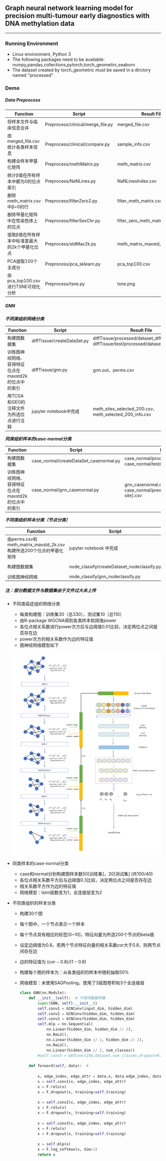 ## Graph neural network learning model for precision multi-tumour early diagnostics with DNA methylation data

---

### Running Environment

* Linux environment, Python 3
* The following packages need to be available: numpy,pandas,collections,pytorch,torch_geometirc,seaborn
* The dataset created by torch_geometric must be saved in a dirctory named "processed"

### Demo

##### Data Preprocess

| Function                                      | Script                            | Result File                       |
| --------------------------------------------- | --------------------------------- | --------------------------------- |
| 将样本文件与临床信息合并                      | Preprocess/clinical/merge_file.py | merged_file.csv                   |
| 由merged_file.csv统计各类样本信息             | Preprocess/clinical/compare.py    | sample_info.csv                   |
| 构建全样本甲基化矩阵                          | Preprocess/methMatrix.py          | meth_matrix.csv                   |
| 统计β值在所有样本中都为0的位点索引            | Preprocess/NaNLines.py            | NaNLinesIndex.csv                 |
| 删除meth_matrix.csv中β=0的行                  | Preprocess/filterZero2.py         | filter_meth_matrix.csv            |
| 删除甲基化矩阵中在性染色体上的位点            | Preprocess/filterSexChr.py        | filter_zero_meth_matrix_nosex.csv |
| 提取β值在所有样本中标准差最大的2k个甲基化位点 | Preprocess/stdMax2k.py            | meth_matrix_maxstd_2k.csv         |
| PCA提取100个主成分                            | Preprocess/pca_sklearn.py         | pca_top100.csv                    |
| 由pca_top100.csv进行TSNE可视化分析            | Preprocess/tsne.py                | tsne.png                          |

##### GNN

***不同类组织网络分类***

| Function                                             | Script                      | Result File                                                  |
| ---------------------------------------------------- | --------------------------- | ------------------------------------------------------------ |
| 构建图数据集                                         | diffTissue/createDataSet.py | diffTissue/processed/dataset_diffTissue.pt、diffTissue/test/processed/dataset_diffTissue.pt |
| 训练图神经网络、获得特征位点在maxstd2k的位点中的索引 | diffTissue/gnn.py           | gnn.out、perms.csv                                           |
| 用TCGA和GEO的注释文件为所选位点进行注释              | jupyter notebook中完成      | meth_sites_selected_200.csv、meth_selected_200_info.csv      |

***同类组织样本的case-normal分类***

| Function                                             | Script                                  | Result File                                                  |
| ---------------------------------------------------- | --------------------------------------- | ------------------------------------------------------------ |
| 构建图数据集                                         | case_normal/createDataSet_casenormal.py | case_normal/processed/[primary_site].pt、case_normal/test/processed/[primary_site].pt |
| 训练图神经网络、获得特征位点在maxstd2k的位点中的索引 | case_normal/gnn_casenormal.py           | gnn_casenormal.out、case_normal/prems/perms-[primary-site].csv |

***不同类组织样本分类（节点分类）***

| Function                                                     | Script                                      | Result File                                           |
| ------------------------------------------------------------ | ------------------------------------------- | ----------------------------------------------------- |
| 由perms.csv和meth_matrix_maxstd_2k.csv构建所选200个位点的甲基化矩阵 | jupyter notebook 中完成                     | meth_matrix_selected_200.csv                          |
| 构建图数据集                                                 | node_classify/createDataset_nodeclassify.py | node_classify/processed/<br />dataset_nodeclassify.pt |
| 训练图神经网络                                               | node_classify/gnn_nodeclassify.py           | node_classify/gnn_nodeclassify.out                    |

##### 注：部分数据文件与数据集由于文件过大未上传

* 不同类癌症组织网络分类

  * 每类构建图：训练集30（总330），测试集10（总110）
  * 由R-package WGCNA得到各类样本软阈值power
  * 各位点相关系数进行power次方后与边阈值0.01比较，决定两位点之间是否存在边
  * power次方的相关系数作为边的特征值
  * 图神经网络模型如下

  ![gnn_model](gnn_model2.png)

* 同类样本的case-normal分类

  * case和normal分别构建图样本数50[训练集]，20[测试集] (共100/40)
  * 各位点相关系数平方后与边阈值0.3比较，决定两位点之间是否存在边
  * 相关系数平方作为边的特征值
  * 网络模型：lstm层数变为1，全连接层变为2

* 不同类组织的样本分类

  * 构建30个图

  * 每个图中，一个节点表示一个样本

  * 每个节点具有相应的标签[0~10]，特征向量为所选200个节点的beta值

  * 设定边阈值为0.8，若两个节点特征向量的相关系数$cor$大于0.8，则两节点间存在边

  * 边的特征值为 $(cor-0.8)/(1-0.8)$

  * 构建每个图的样本为：从各类组织的样本中随机抽取50%

  * 网络模型：未使用SAGPooling，使用了3层图卷积和3个全连接层

    ```python
    class GNN(nn.Module):
        def __init__(self):  # 不用传数据参数
            super(GNN, self).__init__()
            self.conv1 = GCNConv(input_dim, hidden_dim)
            self.conv2 = GCNConv(hidden_dim, hidden_dim)  
            self.conv3 = GCNConv(hidden_dim, hidden_dim) 
            self.mlp = nn.Sequential(
                nn.Linear(hidden_dim, hidden_dim // 2),
                nn.ReLU(),
                nn.Linear(hidden_dim // 2, hidden_dim // 2),
                nn.ReLU(),
                nn.Linear(hidden_dim // 2, num_classes))
            #self.conv5 = GATConv(256,dataset.num_classes,dropout=0.6)
    
        def forward(self, data):  #
            
            x, edge_index, edge_attr = data.x, data.edge_index, data.edge_attr  
            x = self.conv1(x, edge_index, edge_attr)  
            x = F.relu(x)                 
            x = F.dropout(x, training=self.training)  
    
            x = self.conv2(x, edge_index, edge_attr)
            x = F.relu(x)
            x = F.dropout(x, training=self.training)
    
            x = self.conv3(x, edge_index, edge_attr)
            x = F.relu(x)
            x = F.dropout(x, training=self.training)
    
            x = self.mlp(x)
            x = F.log_softmax(x, dim=1)  
            return x
    ```

    

  
